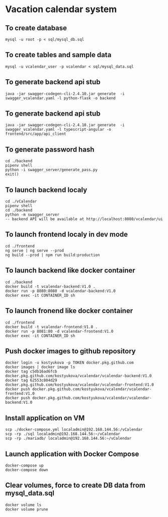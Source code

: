 # Vacation calendar system

## To create database
```
mysql -u root -p < sql/mysql_db.sql
```

## To create tables and sample data
```
mysql -u vcalendar_user -p vcalendar < sql/mysql_data.sql
```
## To generate backend api stub
```
java -jar swagger-codegen-cli-2.4.10.jar generate  -i swagger_vcalendar.yaml -l python-flask -o backend
```

## To generate backend api stub
```
java -jar swagger-codegen-cli-2.4.10.jar generate  -i swagger_vcalendar.yaml -l typescript-angular -o frontend/src/app/api_client
```

## To generate password hash
```
cd ./backend
pipenv shell
python -i swagger_server/generate_pass.py 
exit()
```

## To launch backend localy
```
cd ./vCalendar
pipenv shell
cd ./backend 
python -m swagger_server
-- backend API will be available at http://localhost:8080/vcalendar/ui
```

## To launch frontend localy in dev mode
```
cd ./frontend
ng serve | ng serve --prod
ng build --prod | npm run build:production
```

## To launch backend like docker container
```
cd ./backend
docker build -t vcalendar-backend:V1.0 .
docker run -p 8080:8080 -d vcalendar-backend:V1.0
docker exec -it CONTAINER_ID sh
```

## To launch fronend like docker container
```
cd ./frontend
docker build -t vcalendar-frontend:V1.0 .
docker run -p 8081:80 -d vcalendar-frontend:V1.0
docker exec -it CONTAINER_ID sh
```

## Push docker images to github repository
```
docker login -u kostyukova -p TOKEN docker.pkg.github.com
docker images | docker image ls
docker tag c5db16ad6fcb docker.pkg.github.com/kostyukova/vcalendar/vcalendar-backend:V1.0
docker tag 62553c804d29 docker.pkg.github.com/kostyukova/vcalendar/vcalendar-frontend:V1.0
docker push docker.pkg.github.com/kostyukova/vcalendar/vcalendar-frontend:V1.0
docker push docker.pkg.github.com/kostyukova/vcalendar/vcalendar-backend:V1.0
```

## Install application on VM
```
scp ./docker-compose.yml localadmin@192.168.144.56:/vCalendar
scp -rp ./sql localadmin@192.168.144.56:~/vCalendar
scp -rp ./mariadb/ localadmin@192.168.144.56:~/vCalendar
```

## Launch application with Docker Compose
```
docker-compose up
docker-compose down 
```

## Clear volumes, force to create DB data from mysql_data.sql
```
docker volume ls
docker volume prune 
```

